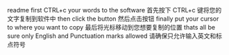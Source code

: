readme
first CTRL+c your words to the software
首先按下 CTRL+c 键将您的文字复制到软件中
then  click the button
然后点击按钮
finally put your cursor to where you want to copy
最后将光标移动到您想要复制的位置
thats all 
be sure only English and Punctuation marks allowed
请确保只允许输入英文和标点符号
